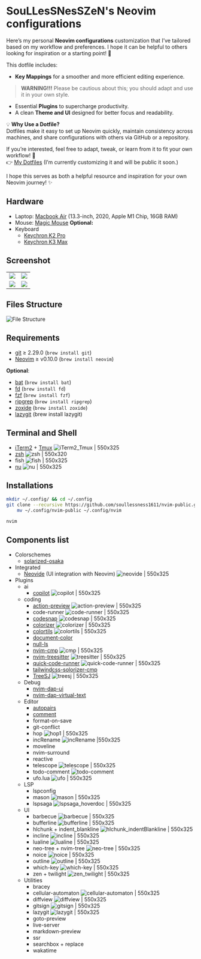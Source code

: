 # SouLLesSNesSZeN's Neovim configurations
Here’s my personal **Neovim configurations** customization that I’ve tailored based on my workflow and preferences. I hope it can be helpful to others looking for inspiration or a starting point! 🚀

This dotfile includes:

- **Key Mappings** for a smoother and more efficient editing experience.
> **WARNING!!!**
> Please be cautious about this; you should adapt and use it in your own style.
- Essential **Plugins** to supercharge productivity.
- A clean **Theme and UI** designed for better focus and readability.

💡 **Why Use a Dotfile?**  
Dotfiles make it easy to set up Neovim quickly, maintain consistency across machines, and share configurations with others via GitHub or a repository.

If you’re interested, feel free to adapt, tweak, or learn from it to fit your own workflow! 🎊  
👉 [My Dotfiles](https://github.com/soullessness1611/dotfiles-zen-macos) (I’m currently customizing it and will be public it soon.)

I hope this serves as both a helpful resource and inspiration for your own Neovim journey! ✨

##  Hardware
- Laptop: [Macbook Air](https://www.apple.com/macbook-air/) (13.3-inch, 2020, Apple M1 Chip, 16GB RAM)
- Mouse: [Magic Mouse](https://www.apple.com/th-en/shop/product/MXK53ZA/A/magic-mouse-usb%E2%80%91c-white-multi-touch-surface?fnode=90e9bfec3403e18e4a7721c64d7f67b4f3110412925cec7935ea474c2ff39464622d157d66a84d3d40a6792e406a7993fe63ea2fb8b3baa488bb1fa3bc0ed5991f361fe76756da9fe2e0cb769090d2a529574caafaf4ff60d78549ede16044dc792389f6b98b3200756145732d0a3d05)
 **Optional:**
- Keyboard
	- [Keychron K2 Pro](https://www.keychron.co.th/products/keychron-k2-pro-qmk-via-wireless-mechanical-keyboard?srsltid=AfmBOorPPsshLcxmCysRD-l9S0UDuUJwJtEbnHhnu0mqXSJ4HXsHkCqm)
	- [Keychron K3 Max](https://www.keychron.co.th/products/keychron-k3-max-qmk-via-wireless-custom-mechanical-keyboard?srsltid=AfmBOoqdko_2Q5-Aasa9IjklPZukCABDBLXWdOoHyKPNeBjC8nCx-tBI)
## Screenshot
<table width="100%">
  <tr>
  </tr>
  <tr>
    <td width="50%">
      <img src="https://github.com/soullessness1611/nvim-public/blob/main/images/image02.png?raw=true" />
    </td>
    <td width="50%">
      <img src="https://github.com/soullessness1611/nvim-public/blob/main/images/image04.png?raw=true" />
    </td>
  </tr>
  <tr>
  </tr>
  <tr>
    <td width="50%">
      <img src="https://github.com/soullessness1611/nvim-public/blob/main/images/image05.png?raw=true"/>
    </td>
    <td width="50%">
      <img src="https://github.com/soullessness1611/nvim-public/blob/main/images/image06.png?raw=true" />
    </td>
  </tr>
</table>

## Files Structure
![File Structure](./images/image07.png)
## Requirements
* [git](https://git-scm.com/) ≥ 2.29.0 (`brew install git`)
* [Neovim](https://github.com/neovim/neovim/wiki/Installing-Neovim) ≥ v0.10.0 (`brew install neovim`)

**Optional**:
* [bat](https://github.com/sharkdp/bat) (`brew install bat`)
* [fd](https://github.com/sharkdp/fd) (`brew install fd`)
* [fzf](https://github.com/junegunn/fzf) (`brew install fzf`)
* [ripgrep](https://github.com/BurntSushi/ripgrep) (`brew install ripgrep`)
* [zoxide](https://github.com/ajeetdsouza/zoxide) (`brew install zoxide`)
* [lazygit](https://github.com/jesseduffield/lazygit) (brew install lazygit)
## Terminal and Shell
- [iTerm2](https://iterm2.com/) + [Tmux](https://github.com/tmux/tmux)
![iTerm2_Tmux | 550x325](./images/iTerm2_Tmux.png)
- [zsh](https://github.com/ohmyzsh/ohmyzsh)
![zsh | 550x320](./images/zsh.png)
- fish
![fish | 550x325](./images/fish.png)
- [nu](https://www.nushell.sh/)
![nu | 550x325](./images/nu.png)
## Installations
```zsh
mkdir ~/.config/ && cd ~/.config
git clone --recursive https://github.com/soullessness1611/nvim-public.git && \
	mv ~/.config/nvim-public ~/.config/nvim

nvim
```
## Components list
- Colorschemes
	- [solarized-osaka](https://github.com/craftzdog/solarized-osaka.nvim)
- Integrated
	- [Neovide](https://github.com/neovide/neovide) (UI integration with Neovim)
	![neovide | 550x325](./images/neovide.png)
- Plugins
	- ai
		- [copilot](https://github.com/zbirenbaum/copilot.lua)
		![copilot | 550x325](./images/copilot.png)
	- coding
		- [action-preview](https://github.com/aznhe21/actions-preview.nvim)
		![action-preview | 550x325](./images/code-action-preview.png)
		- code-runner
		![code-runner | 550x325](./images/code-runner.png)
		- [codesnap](https://github.com/mistricky/codesnap.nvim)
		![codesnap | 550x325](./images/codesnap.png)
		- [colorizer](https://neovimcraft.com/plugin/NvChad/nvim-colorizer.lua/)
		![colorizer | 550x325](./images/colorizer.png)
		- [colortils](https://github.com/max397574/colortils.nvim)
		![colortils | 550x325](./images/colortils.png)
		- [document-color](https://github.com/mrshmllow/document-color.nvim)
		- [null-ls](https://github.com/jose-elias-alvarez/null-ls.nvim)
		- [nvim-cmp](https://github.com/hrsh7th/nvim-cmp)
		![cmp | 550x325](./images/cmp.png)
		- [nvim-treesitter](https://github.com/nvim-treesitter/nvim-treesitter)
		![treesitter | 550x325](./images/treesitter.png)
		- [quick-code-runner](https://github.com/jellydn/quick-code-runner.nvim)
		![quick-code-runner | 550x325](./images/quick-code-runner.png)
		- [tailwindcss-solorizer-cmp](https://github.com/roobert/tailwindcss-colorizer-cmp.nvim)
		- [TreeSJ](https://github.com/Wansmer/treesj)
		![treesj | 550x325](./images/treesj.png)
	- Debug
		- [nvim-dap-ui](https://github.com/rcarriga/nvim-dap-ui)
		- [nvim-dap-virtual-text](https://github.com/rcarriga/nvim-dap-virtual-text)
	- Editor
		- [autopairs](https://github.com/windwp/nvim-autopairs)
		- [comment](https://github.com/numToStr/Comment.nvim)
		- format-on-save
		- git-conflict
		- hop
		![hop1 | 550x325](./images/hop1.png)
		- incRename
		![incRename |550x325](./images/incRename.png)
		- moveline
		- nvim-surround
		- reactive
		- telescope
		![telescope | 550x325](./images/telescope.png)
		- todo-comment
		![todo-comment](./images/todo-comment.png)
		- ufo.lua
		![ufo | 550x325](./images/ufo.png)
	- LSP
		- lspconfig
		- mason
		![mason | 550x325](./images/mason.png)
		- lspsaga
		![lspsaga_hoverdoc | 550x325](./images/lspsaga_hover_doc.png)
	- UI
		- barbecue
		![barbecue | 550x325](./images/barbecue.png)
		- bufferline
		![bufferline | 550x325](./images/bufferline.png)
		- hlchunk + indent_blankline
		![hlchunk_indentBlankline | 550x325](./images/hlchunk.png)
		- incline
		![incline | 550x325](./images/incline.png)
		- lualine
		![lualine | 550x325](./images/lualine.png)
		- neo-tree + nvim-tree
		![neo-tree | 550x325](./images/neo-tree.png)
		- noice
		![noice | 550x325](./images/noice.png)
		- outline
		![outline | 550x325](./images/outline.png)
		- which-key
		![which-key | 550x325](./images/which-key.png)
		- zen + twilight
		![zen_twilight | 550x325](./images/zen-twilight.png)
	- Utilities
		- bracey
		- cellular-automaton
		![cellular-automaton | 550x325](./images/cellular-automaton.png)
		- diffview
		![diffview | 550x325](./images/diffview.png)
		- gitsign
		![gitsign | 550x325](./images/gitsign.png)
		- lazygit
		![lazygit | 550x325](./images/lazygit.png)
		- goto-preview
		- live-server
		- markdown-preview
		- ssr
		- searchbox + replace
		- wakatime